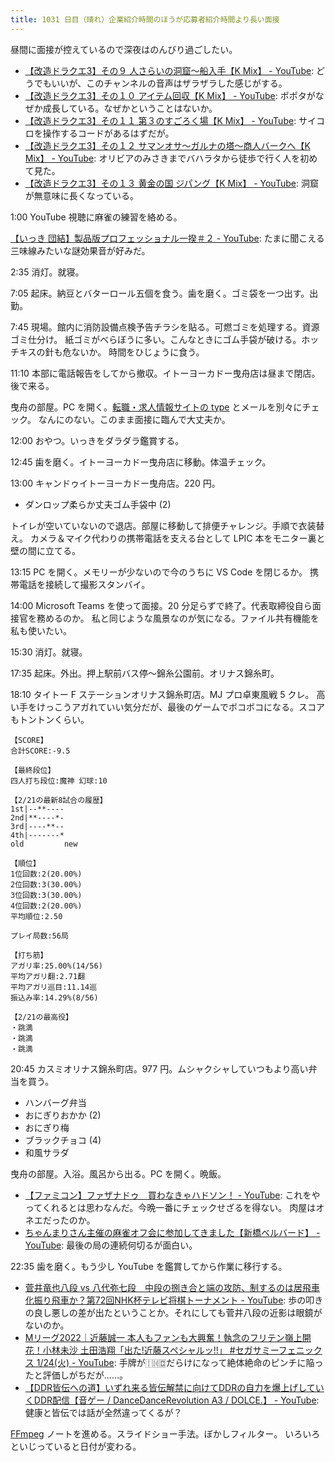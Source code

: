 ```yaml
---
title: 1031 日目（晴れ）企業紹介時間のほうが応募者紹介時間より長い面接
---
```


昼間に面接が控えているので深夜はのんびり過ごしたい。

* [【改造ドラクエ3】その９ 人さらいの洞窟〜船入手【K Mix】 - YouTube](https://www.youtube.com/watch?v=yzFMm2uEQEE):
  どうでもいいが、このチャンネルの音声はザラザラした感じがする。
* [【改造ドラクエ3】その１０ アイテム回収【K Mix】 - YouTube](https://www.youtube.com/watch?v=vZxI6TDYOUc):
  ポポタがなぜか成長している。なぜかということはないか。
* [【改造ドラクエ3】その１１ 第３のすごろく場【K Mix】 - YouTube](https://www.youtube.com/watch?v=r8pd8OiSC34):
  サイコロを操作するコードがあるはずだが。
* [【改造ドラクエ3】その１２ サマンオサ〜ガルナの塔〜商人バークへ【K Mix】 - YouTube](https://www.youtube.com/watch?v=7xcsp0wx_Gs):
  オリビアのみさきまでバハラタから徒歩で行く人を初めて見た。
* [【改造ドラクエ3】その１３ 黄金の国 ジパング【K Mix】 - YouTube](https://www.youtube.com/watch?v=CjoRlcQsxjA):
  洞窟が無意味に長くなっている。

1:00 YouTube 視聴に麻雀の練習を絡める。

[【いっき 団結】製品版プロフェッショナル一揆＃２ - YouTube](https://www.youtube.com/watch?v=lMsLLa9Ffss):
たまに聞こえる三味線みたいな謎効果音が好みだ。

2:35 消灯。就寝。

7:05 起床。納豆とバターロール五個を食う。歯を磨く。ゴミ袋を一つ出す。出勤。

7:45 現場。館内に消防設備点検予告チラシを貼る。可燃ゴミを処理する。資源ゴミ仕分け。
紙ゴミがべらぼうに多い。こんなときにゴム手袋が破ける。ホッチキスの針も危ないか。
時間をひじょうに食う。

11:10 本部に電話報告をしてから撤収。イトーヨーカドー曳舟店は昼まで閉店。後で来る。

曳舟の部屋。PC を開く。[転職・求人情報サイトの type](https://type.jp/) とメールを別々にチェック。
なんにのない。このまま面接に臨んで大丈夫か。

12:00 おやつ。いっきをダラダラ鑑賞する。

12:45 歯を磨く。イトーヨーカドー曳舟店に移動。体温チェック。

13:00 キャンドゥイトーヨーカドー曳舟店。220 円。

* ダンロップ柔らか丈夫ゴム手袋中 (2)

トイレが空いていないので退店。部屋に移動して排便チャレンジ。手順で衣装替え。
カメラ＆マイク代わりの携帯電話を支える台として LPIC 本をモニター裏と壁の間に立てる。

13:15 PC を開く。メモリーが少ないので今のうちに VS Code を閉じるか。
携帯電話を接続して撮影スタンバイ。

14:00 Microsoft Teams を使って面接。20 分足らずで終了。代表取締役自ら面接官を務めるのか。
私と同じような風景なのが気になる。ファイル共有機能を私も使いたい。

15:30 消灯。就寝。

17:35 起床。外出。押上駅前バス停～錦糸公園前。オリナス錦糸町。

18:10 タイトー F ステーションオリナス錦糸町店。MJ プロ卓東風戦 5 クレ。
高い手をけっこうアガれていい気分だが、最後のゲームでボコボコになる。スコアもトントンくらい。

```text
【SCORE】
合計SCORE:-9.5

【最終段位】
四人打ち段位:魔神 幻球:10

【2/21の最新8試合の履歴】
1st|--**----
2nd|**----*-
3rd|----**--
4th|-------*
old         new

【順位】
1位回数:2(20.00%)
2位回数:3(30.00%)
3位回数:3(30.00%)
4位回数:2(20.00%)
平均順位:2.50

プレイ局数:56局

【打ち筋】
アガリ率:25.00%(14/56)
平均アガリ翻:2.71翻
平均アガリ巡目:11.14巡
振込み率:14.29%(8/56)

【2/21の最高役】
・跳満
・跳満
・跳満
```

20:45 カスミオリナス錦糸町店。977 円。ムシャクシャしていつもより高い弁当を買う。

* ハンバーグ弁当
* おにぎりおかか (2)
* おにぎり梅
* ブラックチョコ (4)
* 和風サラダ

曳舟の部屋。入浴。風呂から出る。PC を開く。晩飯。

* [【ファミコン】ファザナドゥ　買わなきゃハドソン！ - YouTube](https://www.youtube.com/watch?v=ZYmCjFTK1ok):
  これをやってくれるとは思わなんだ。今晩一番にチェックせざるを得ない。
  肉屋はオネエだったのか。
* [ちゃんまりさん主催の麻雀オフ会に参加してきました【新橋ベルバード】 - YouTube](https://www.youtube.com/watch?v=jtC9jAqLHiQ):
  最後の局の連続何切るが面白い。

22:35 歯を磨く。もう少し YouTube を鑑賞してから作業に移行する。

* [菅井竜也八段 vs 八代弥七段　中段の捌き合と端の攻防、制するのは居飛車化振り飛車か？第72回NHK杯テレビ将棋トーナメント - YouTube](https://www.youtube.com/watch?v=abAuY_zw4LY):
  歩の叩きの良し悪しの差が出たということか。それにしても菅井八段の近影は眼鏡がないのか。
* [Mリーグ2022｜近藤誠一 本人もファンも大興奮！執念のフリテン嶺上開花！小林未沙 土田浩翔「出た!近藤スペシャルッ!!」 #セガサミーフェニックス 1/24(火) - YouTube](https://www.youtube.com/watch?v=rmWVwYHKNsw):
  手牌が🀑🀔🀗だらけになって絶体絶命のピンチに陥ったと評価しがちだが……。
* [【DDR皆伝への道】いずれ来る皆伝解禁に向けてDDRの自力を爆上げしていくDDR配信【音ゲー / DanceDanceRevolution A3 / DOLCE.】 - YouTube](https://www.youtube.com/watch?v=TrZZOrBJXA8):
  健康と皆伝では話が全然違ってくるが？

[FFmpeg] ノートを進める。スライドショー手法。ぼかしフィルター。
いろいろといじっていると日付が変わる。

[FFmpeg]: <https://ffmpeg.org/ffmpeg.html>
